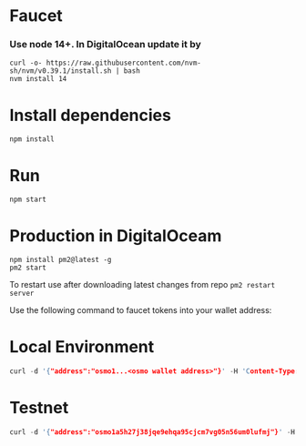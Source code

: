 # Faucet

### Use node 14+. In DigitalOcean update it by
```
curl -o- https://raw.githubusercontent.com/nvm-sh/nvm/v0.39.1/install.sh | bash
nvm install 14
```

# Install dependencies
```
npm install
```

# Run
```
npm start
```

# Production in DigitalOceam
```
npm install pm2@latest -g
pm2 start
```
To restart use after downloading latest changes from repo `pm2 restart server`

Use the following command to faucet tokens into your wallet address:

# Local Environment
```c
curl -d '{"address":"osmo1...<osmo wallet address>"}' -H 'Content-Type: application/json' http://localhost:8080/faucetRequest
```

# Testnet
```c
curl -d '{"address":"osmo1a5h27j38jqe9ehqa95cjcm7vg05n56um0lufmj"}' -H 'Content-Type: application/json' https://testnet-faucet.dev-osmosis.zone/faucetRequest
```